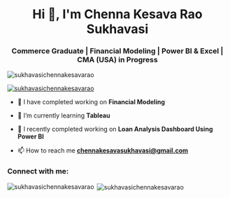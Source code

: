 <h1 align="center">Hi 👋, I'm Chenna Kesava Rao Sukhavasi</h1>
<h3 align="center">Commerce Graduate | Financial Modeling | Power BI & Excel | CMA (USA) in Progress</h3>

<p align="left"> <img src="https://komarev.com/ghpvc/?username=sukhavasichennakesavarao&label=Profile%20views&color=0e75b6&style=flat" alt="sukhavasichennakesavarao" /> </p>

<p align="left"> <a href="https://github.com/ryo-ma/github-profile-trophy"><img src="https://github-profile-trophy.vercel.app/?username=sukhavasichennakesavarao" alt="sukhavasichennakesavarao" /></a> </p>

- 🔭 I have completed working on **Financial Modeling**

- 🌱 I’m currently learning **Tableau**

- 🔭 I recently completed working on **Loan Analysis Dashboard Using Power BI**

- 📫 How to reach me **chennakesavasukhavasi@gmail.com**

<h3 align="left">Connect with me:</h3>
<p align="left">
</p>

<p><img align="left" src="https://github-readme-stats.vercel.app/api/top-langs?username=sukhavasichennakesavarao&show_icons=true&locale=en&layout=compact" alt="sukhavasichennakesavarao" /></p>

<p>&nbsp;<img align="center" src="https://github-readme-stats.vercel.app/api?username=sukhavasichennakesavarao&show_icons=true&locale=en" alt="sukhavasichennakesavarao" /></p>
